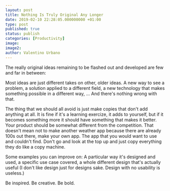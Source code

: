 ```yaml
---
layout: post
title: Nothing Is Truly Original Any Longer
date: 2019-02-10 22:28:05.000000000 +01:00
type: post
published: true
status: publish
categories: [Productivity]
image:
image2:
author: Valentino Urbano
---
```


The really original ideas remaining to be flashed out and developed are few and far in between:

Most ideas are just different takes on other, older ideas. A new way to see a problem, a solution applied to a different field, a new technology that makes something possible in a different way, ... And there's nothing wrong with that.

The thing that we should all avoid is just make copies that don't add anything at all. It is fine if it's a learning exercize, it adds to yourself, but if it becomes something more it should have something that makes it better. Your product should be somewhat different from the competition. That doesn't mean not to make another weather app because there are already 100s out there, make your own app. The app that you would want to use and couldn't find. Don't go and look at the top up and just copy everything they do like a copy machine.

Some examples you can improve on: A particular way it's designed and used, a specific use case covered, a whole different design that's actually useful (I don't like design just for designs sake. Design with no usability is useless.)

Be inspired. Be creative. Be bold.
